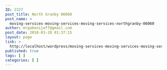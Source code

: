 ```yaml
---
ID: 2327
post_title: North Granby 06060
post_name: >
  moving-services-moving-services-moving-services-northgranby-06060
author: mrgabonijeff@gmail.com
post_date: 2018-03-28 01:37:15
layout: page
link: >
  http://localhost/wordpress/moving-services-moving-services-moving-services-northgranby-06060/
published: true
tags: [ ]
categories: [ ]
---
```


